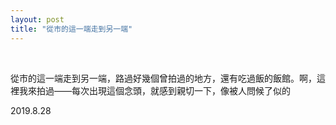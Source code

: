 ```yaml
---
layout: post
title: "從市的這一端走到另一端"
---
```


  
&nbsp;
&nbsp;


從市的這一端走到另一端，路過好幾個曾拍過的地方，還有吃過飯的飯館。啊，這裡我來拍過——每次出現這個念頭，就感到親切一下，像被人問候了似的 ​​​​

2019.8.28